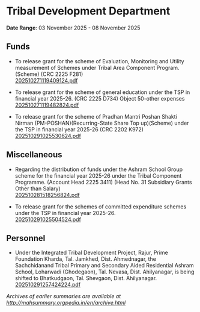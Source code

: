 # Tribal Development Department

**Date Range**: 03 November 2025 - 08 November 2025


## Funds
- To release grant for the scheme of Evaluation, Monitoring and Utility measurement of Schemes under Tribal Area Component Program.(Scheme) (CRC 2225 F281)\
  [202510271119409124.pdf](https://gr.maharashtra.gov.in/Site/Upload/Government%20Resolutions/English/202510271119409124.pdf)

- To release grant for the scheme of general education under the TSP in financial year 2025-26. (CRC 2225 D734) Object 50-other expenses\
  [202510271119482824.pdf](https://gr.maharashtra.gov.in/Site/Upload/Government%20Resolutions/English/202510271119482824.pdf)

- To release grant for the scheme of Pradhan Mantri Poshan Shakti  Nirman (PM-POSHAN)(Recurring-State Share Top up)(Scheme) under the TSP in financial year 2025-26 (CRC 2202 K972)\
  [202510291025530624.pdf](https://gr.maharashtra.gov.in/Site/Upload/Government%20Resolutions/English/202510291025530624.pdf)

## Miscellaneous
- Regarding the distribution of funds under the Ashram School Group scheme for the financial year 2025-26 under the Tribal Component Programme. (Account Head 2225 3411) (Head No. 31 Subsidiary Grants Other than Salary)\
  [202510281518256824.pdf](https://gr.maharashtra.gov.in/Site/Upload/Government%20Resolutions/English/202510281518256824.pdf)

- To release grant for the schemes of committed expenditure schemes under the TSP in financial year 2025-26.\
  [202510291025504524.pdf](https://gr.maharashtra.gov.in/Site/Upload/Government%20Resolutions/English/202510291025504524.pdf)

## Personnel
- Under the Integrated Tribal Development Project, Rajur, Prime Foundation Kharda, Tal. Jamkhed, Dist. Ahmednagar, the Sachchidanand Tribal Primary and Secondary Aided Residential Ashram School, Loharwadi (Ghodegaon), Tal. Nevasa, Dist. Ahilyanagar, is being shifted to Bhatkudgaon, Tal. Shevgaon, Dist. Ahilyanagar.\
  [202510291257424224.pdf](https://gr.maharashtra.gov.in/Site/Upload/Government%20Resolutions/English/202510291257424224.pdf)


*Archives of earlier summaries are available at http://mahsummary.orgpedia.in/en/archive.html*